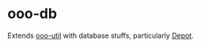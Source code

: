 ooo-db
======

Extends [ooo-util] with database stuffs, particularly [Depot].

[ooo-util]: https://github.com/threerings/ooo-util
[Depot]: https://github.com/threerings/depot
